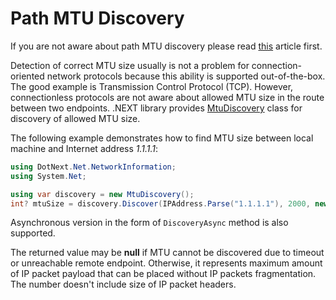 Path MTU Discovery
====
If you are not aware about path MTU discovery please read [this](https://en.wikipedia.org/wiki/Path_MTU_Discovery) article first.

Detection of correct MTU size usually is not a problem for connection-oriented network protocols because this ability is supported out-of-the-box. The good example is Transmission Control Protocol (TCP). However, connectionless protocols are not aware about allowed MTU size in the route between two endpoints. .NEXT library provides [MtuDiscovery](https://sakno.github.io/dotNext/api/DotNext.Net.NetworkInformation.MtuDiscovery.html) class for discovery of allowed MTU size.

The following example demonstrates how to find MTU size between local machine and Internet address _1.1.1.1_:
```csharp
using DotNext.Net.NetworkInformation;
using System.Net;

using var discovery = new MtuDiscovery();
int? mtuSize = discovery.Discover(IPAddress.Parse("1.1.1.1"), 2000, new MtuDiscoveryOptions());
```

Asynchronous version in the form of `DiscoveryAsync` method is also supported.

The returned value may be **null** if MTU cannot be discovered due to timeout or unreachable remote endpoint. Otherwise, it represents maximum amount of IP packet payload that can be placed without IP packets fragmentation. The number doesn't include size of IP packet headers.